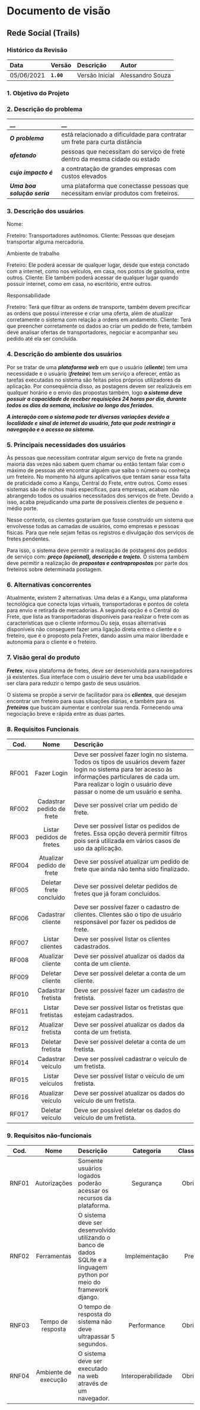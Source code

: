 # Documento de visão

## Rede Social (Trails)

### Histórico da Revisão 

|  Data  | Versão | Descrição | Autor |
|:-------|:-------|:----------|:------|
| 05/06/2021 |  **`1.00`** | Versão Inicial  | Alessandro Souza|


### 1. Objetivo do Projeto 

### 2. Descrição do problema 
| __ | __ |
|:------------------|:-----|
| **_O problema_** | está relacionado a dificuldade para contratar um frete para curta distância |
| **_afetando_** | pessoas que necessitam do serviço de frete dentro da mesma cidade ou estado |
| **_cujo impacto é_**| a contratação de grandes empresas com custos elevados |
| **_Uma boa solução seria_** | uma plataforma que conectasse pessoas que necessitam enviar produtos com freteiros.|

### 3. Descrição dos usuários
Nome:

Freteiro: Transportadores autônomos.
Cliente: Pessoas que desejam transportar alguma mercadoria.

Ambiente de trabalho

Freteiro: Ele poderá acessar de qualquer lugar, desde que esteja conctado com a internet, como nos veículos, em casa, nos postos de gasolina, entre outros.
Cliente: Ele também poderá acessar de qualquer lugar quando possuir internet, como em casa, no escritório, entre outros.

Responsabilidade

Freteiro: Terá que filtrar as ordens de transporte, também devem precificar as ordens que possui interesse e criar uma oferta, além de atualizar corretamente o sistema com relação a ordens em andamento.
Cliente: Terá que preencher corretamente os dados ao criar um pedido de frete, também deve analisar ofertas de transportadores, negociar e acompanhar seu pedido até ela ser concluída. 

### 4. Descrição do ambiente dos usuários
Por se tratar de uma **_plataforma web_** em que o usuário (**_cliente_**) tem uma necessidade e o usuário (**_freteiro_**) tem um serviço a oferecer, então as tarefas executadas no sistema são feitas pelos próprios utilizadores da aplicação. Por consequência disso, as postagens devem ser realizáveis em qualquer horário e o envio das propostas também, logo **_o sistema deve possuir a capacidade de receber requisições 24 horas por dia, durante todos os dias da semana, inclusive ao longo dos feriados._**

**_A interação com o sistema pode ter diversas variações devido a localidade e sinal de internet do usuário, fato que pode restringir a navegação e o acesso ao sistema._**

### 5. Principais necessidades dos usuários
As pessoas que necessitam contratar algum serviço de frete na grande maioria das vezes não sabem quem chamar ou então tentam falar com o máximo de pessoas até encontrar alguém que saiba o número ou conheça um freteiro. No momento há alguns aplicativos que tentam sanar essa falta de praticidade como a Kangu, Central do Frete, entre outros. Como esses sistemas são de nichos mais especificas, para empresas, acabam não abrangendo todos os usuários necessitados dos serviços de frete. Devido a isso, acaba prejudicando uma parte de possíveis clientes de pequeno e médio porte.

Nesse contexto, os clientes gostariam que fosse construído um sistema que envolvesse todas as camadas de usuários, como empresas e pessoas físicas. Para que nele sejam feitas os registros e divulgação dos serviços de fretes pendentes.

Para isso, o sistema deve permitir a realização de postagens dos pedidos de serviço com: **_preço (opcional), descrição e trajeto._** O sistema também deve permitir a realização de **_propostas e contrapropostas_** por parte dos freteiros sobre determinada postagem.

### 6.	Alternativas concorrentes
Atualmente, existem 2 alternativas. Uma delas é a Kangu, uma plataforma tecnológica que conecta lojas virtuais, transportadoras e pontos de coleta para envio e retirada de mercadorias. A segunda opção é o Central do Frete, que lista as transportadoras disponíveis para realizar o frete com as características que o cliente informou.Ou seja, essas alternativas disponíveis não conseguem fazer uma ligação direta entre o cliente e o freteiro, que é o proposto pela Fretex, dando assim uma maior liberdade e autonomia para o cliente e o freteiro.

### 7.	Visão geral do produto
**_Fretex_**, nova plataforma de fretes, deve ser desenvolvida para navegadores já existentes. Sua interface com o usuário deve ter uma boa usabilidade e ser clara para reduzir o tempo gasto de seus usuários.

O sistema se propõe a servir de facilitador para os **_clientes_**, que desejam encontrar um freteiro para suas situações diárias, e também para os **_freteiros_** que buscam aumentar e controlar sua renda. Fornecendo uma negociação breve e rápida entre as duas partes.

### 8. Requisitos Funcionais
| Cod. | Nome | Descrição |
| :---: | :---: | :--- |
| RF001 | Fazer Login | Deve ser possível fazer login no sistema. Todos os tipos de usuários devem fazer login no sistema para ter acesso às informações particulares de cada um. Para realizar o login o usuário deve passar o nome de um usuário e senha. |
| RF002 | Cadastrar pedido de frete | Deve ser possível criar um pedido de frete. |
| RF003 | Listar pedidos de fretes | Deve ser possível listar os pedidos de fretes. Essa opção deverá permitir filtros pois será utilizada em vários casos de uso da aplicação. |
| RF004 | Atualizar pedido de frete | Deve ser possível atualizar um pedido de frete que ainda não tenha sido finalizado. |
| RF005 | Deletar frete concluído | Deve ser possível deletar pedidos de fretes que já foram concluídos. |
| RF006 | Cadastrar cliente | Deve ser possível fazer o cadastro de clientes. Clientes são o tipo de usuário responsável por fazer os pedidos de frete. |
| RF007 | Listar clientes | Deve ser possível listar os clientes cadastrados. |
| RF008 | Atualizar cliente | Deve ser possível atualizar os dados da conta de um cliente. |
| RF009 | Deletar cliente | Deve ser possível deletar a conta de um cliente. |
| RF010 | Cadastrar fretista | Deve ser possível fazer um cadastro de fretista. |
| RF011 | Listar fretistas | Deve ser possível listar os fretistas que estejam cadastrados. |
| RF012 | Atualizar fretista | Deve ser possível atualizar os dados da conta de um fretista. |
| RF013 | Deletar fretista | Deve ser possível deletar a conta de um fretista. |
| RF014 | Cadastrar veículo | Deve ser possível cadastrar o veículo de um fretista. |
| RF015 | Listar veículos | Deve ser possível listar o veículo de um fretista. |
| RF016 | Atualizar veículo | Deve ser possível atualizar os dados do veículo de um fretista. |
| RF017 | Deletar veículo | Deve ser possível deletar os dados do veículo de um fretista. |

### 9. Requisitos não-funcionais
| Cod. | Nome | Descrição | Categoria | Classificação |
| :---: | :---: | :--- | :---: | :---: |
| RNF01 | Autorizações | Somente usuários logados poderão acessar os recursos da plataforma. | Segurança | Obrigatório |
| RNF02 | Ferramentas | O sistema deve ser desenvolvido utilizando o banco de dados SQLite e a linguagem python por meio do framework django. | Implementação | Preferível |
| RNF03 | Tempo de resposta | O tempo de resposta do sistema não deve ultrapassar 5 segundos. | Performance | Obrigatório |
| RNF04 | Ambiente de execução | O sistema deve ser executado na web através de um navegador. | Interoperabilidade | Obrigatório |


